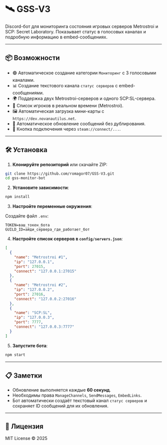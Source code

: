 # 🛰️ GSS-V3

Discord-бот для мониторинга состояния игровых серверов Metrostroi и SCP: Secret Laboratory. Показывает статус в голосовых каналах и подробную информацию в embed-сообщениях.

---

## 📦 Возможности

- 🟢 Автоматическое создание категории `Мониторинг` с 3 голосовыми каналами.
- 📊 Создание текстового канала `статус серверов` с embed-сообщениями.
- 🌍 Поддержка двух Metrostroi-серверов и одного SCP:SL-сервера.
- 👥 Список игроков в реальном времени (Metrostroi).
- 🖼️ Автоматическая загрузка мини-карты с `https://dev.novanautilus.net`.
- 🔁 Автоматическое обновление сообщений без дублирования.
- 🔗 Кнопка подключения через `steam://connect/...`.

---

## 🛠️ Установка

1. **Клонируйте репозиторий** или скачайте ZIP:

```bash
git clone https://github.com/romagor07/GSS-V3.git
cd gss-monitor-bot
```

2. **Установите зависимости**:

```bash
npm install
```

3. **Настройте переменные окружения**:

Создайте файл `.env`:

```env
TOKEN=ваш_токен_бота
GUILD_ID=айди_сервера_где_работает_бот
```

4. **Настройте список серверов в `config/servers.json`**:

```json
[
  {
    "name": "Metrostroi #1",
    "ip": "127.0.0.1",
    "port": 27015,
    "connect": "127.0.0.1:27015"
  },
  {
    "name": "Metrostroi #2",
    "ip": "127.0.0.2",
    "port": 27016,
    "connect": "127.0.0.2:27016"
  },
  {
    "name": "SCP:SL",
    "ip": "127.0.0.3",
    "port": 7777,
    "connect": "127.0.0.3:7777"
  }
]
```

5. **Запустите бота**:

```bash
npm start
```

---

## 📋 Заметки

- Обновление выполняется каждые **60 секунд**.
- Необходимы права `ManageChannels`, `SendMessages`, `EmbedLinks`.
- Бот автоматически создаёт текстовый канал `статус серверов` и сохраняет ID сообщений для их обновления.

---

## 📃 Лицензия

MIT License © 2025
